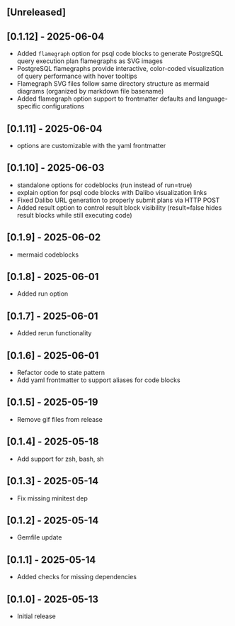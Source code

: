 ## [Unreleased]

## [0.1.12] - 2025-06-04

-   Added `flamegraph` option for psql code blocks to generate PostgreSQL query execution plan flamegraphs as SVG images
-   PostgreSQL flamegraphs provide interactive, color-coded visualization of query performance with hover tooltips
-   Flamegraph SVG files follow same directory structure as mermaid diagrams (organized by markdown file basename)
-   Added flamegraph option support to frontmatter defaults and language-specific configurations

## [0.1.11] - 2025-06-04

-   options are customizable with the yaml frontmatter

## [0.1.10] - 2025-06-03

-   standalone options for codeblocks (run instead of run=true)
-   explain option for psql code blocks with Dalibo visualization links
-   Fixed Dalibo URL generation to properly submit plans via HTTP POST
-   Added result option to control result block visibility (result=false hides result blocks while still executing code)

## [0.1.9] - 2025-06-02

-   mermaid codeblocks

## [0.1.8] - 2025-06-01

-   Added run option

## [0.1.7] - 2025-06-01

-   Added rerun functionality

## [0.1.6] - 2025-06-01

-   Refactor code to state pattern
-   Add yaml frontmatter to support aliases for code blocks

## [0.1.5] - 2025-05-19

-   Remove gif files from release

## [0.1.4] - 2025-05-18

-   Add support for zsh, bash, sh

## [0.1.3] - 2025-05-14

-   Fix missing minitest dep

## [0.1.2] - 2025-05-14

-   Gemfile update

## [0.1.1] - 2025-05-14

-   Added checks for missing dependencies

## [0.1.0] - 2025-05-13

-   Initial release
